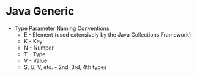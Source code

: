 # Java Generic
- Type Parameter Naming Conventions
  - E - Element (used extensively by the Java Collections Framework)
  - K - Key
  - N - Number
  - T - Type
  - V - Value
  - S, U, V, etc. - 2nd, 3rd, 4th types